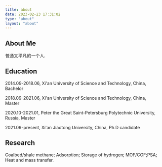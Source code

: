 ```yaml
---
title: about
date: 2023-02-23 17:31:02
type: "about"
layout: "about"
---
```

## About Me
  普通又平凡的一个人.
## Education
2014.09-2018.06, Xi'an University of Science and Technology, China, Bachelor

2018.09-2021.06, Xi'an University of Science and Technology, China, Master

2020.10-2021.01, Peter the Great Saint-Petersburg Polytechnic University, Russia, Master

2021.09-present, Xi'an Jiaotong University, China, Ph.D candidate
## Research
Coalbed/shale methane;
 Adsorption;
 Storage of hydrogen;
 MOF/COF;PSA;
 Heat and mass transfer.
      